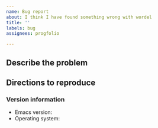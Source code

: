 ```yaml
---
name: Bug report
about: I think I have found something wrong with wordel
title: ''
labels: bug
assignees: progfolio

---
```


## Describe the problem



## Directions to reproduce

<!--
Please give instructions for how to reproduce the behavior.
Including a recipe which demonstrates the bug, and a copy of any error backtrace is appreciated.
-->



### Version information

* Emacs version: <!-- M-x emacs-version RET -->
* Operating system:
